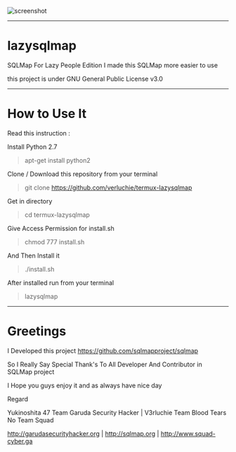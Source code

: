 ![screenshot](https://scontent.fpku3-1.fna.fbcdn.net/v/t1.0-9/21557750_2042741135953712_5078261438831460254_n.jpg?oh=2f97d6a6bd568345cca1076e5eead7c4&oe=5A5ED863)

______________________________________
# lazysqlmap

SQLMap For Lazy People Edition I made this SQLMap more easier to use

this project is under GNU General Public License v3.0
______________________________________
# How to Use It

Read this instruction :

Install Python 2.7

> apt-get install python2

Clone / Download this repository from your terminal

> git clone https://github.com/verluchie/termux-lazysqlmap

Get in directory 

> cd termux-lazysqlmap

Give Access Permission for install.sh

> chmod 777 install.sh

And Then Install it

> ./install.sh

After installed run from your terminal

> lazysqlmap


______________________________________
# Greetings

I Developed this project https://github.com/sqlmapproject/sqlmap

So I Really Say Special Thank's To All Developer And Contributor in SQLMap project

I Hope you guys enjoy it and as always have nice day

Regard

Yukinoshita 47 Team Garuda Security Hacker  |  V3rluchie Team Blood Tears No Team Squad

http://garudasecurityhacker.org | http://sqlmap.org | http://www.squad-cyber.ga
